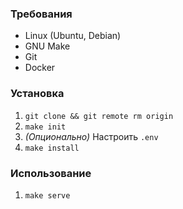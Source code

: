 ### Требования
- Linux (Ubuntu, Debian)
- GNU Make
- Git
- Docker

### Установка 

1. `git clone && git remote rm origin`
2. `make init`
3. _(Опционально)_ Настроить `.env`
4. `make install`

### Использование

1. `make serve`